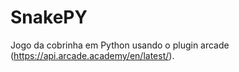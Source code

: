 # SnakePY
Jogo da cobrinha em Python usando o plugin arcade (https://api.arcade.academy/en/latest/). 
